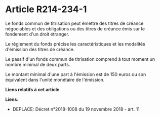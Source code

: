# Article R214-234-1

Le fonds commun de titrisation peut émettre des titres de créance négociables et des obligations ou des titres de créance
émis sur le fondement d'un droit étranger.

Le règlement du fonds précise les caractéristiques et les modalités d'émission des titres de créance.

Le passif d'un fonds commun de titrisation comprend à tout moment un nombre minimal de deux parts.

Le montant minimal d'une part à l'émission est de 150 euros ou son équivalent dans l'unité monétaire de l'émission.

**Liens relatifs à cet article**

**Liens**:

  - DEPLACE: Décret n°2018-1008 du 19 novembre 2018 - art. 11
